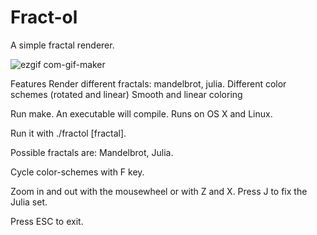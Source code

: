 # Fract-ol

A simple fractal renderer.

![ezgif com-gif-maker](https://user-images.githubusercontent.com/83786471/148645953-a272b901-7454-462d-8970-44d279a42ad6.gif)

Features
Render different fractals: mandelbrot, julia.
Different color schemes (rotated and linear)
Smooth and linear coloring

Run make. An executable will compile. Runs on OS X and Linux.






Run it with ./fractol [fractal]. 



Possible fractals are: Mandelbrot, Julia. 

Cycle color-schemes with F key.

Zoom in and out with the mousewheel or with Z and X.
Press J to fix the Julia set.

Press ESC to exit.
